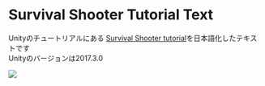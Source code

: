 # Survival Shooter Tutorial Text
Unityのチュートリアルにある
[Survival Shooter tutorial](https://unity3d.com/jp/learn/tutorials/s/survival-shooter-tutorial)を日本語化したテキストです<br>
Unityのバージョンは2017.3.0

<img src="./video/Survival-Shooter-Tutorial.gif">

